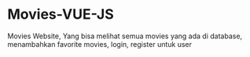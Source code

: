 # Movies-VUE-JS
Movies Website, Yang bisa melihat semua movies yang ada di database, menambahkan favorite movies, login, register untuk user
